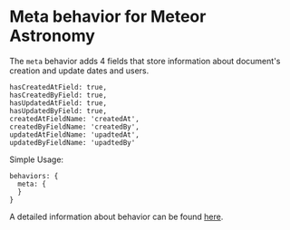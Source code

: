 # Meta behavior for Meteor Astronomy

The `meta` behavior adds 4 fields that store information about document's creation and update dates and users.

```
hasCreatedAtField: true,
hasCreatedByField: true,
hasUpdatedAtField: true,
hasUpdatedByField: true,
createdAtFieldName: 'createdAt',
createdByFieldName: 'createdBy',
updatedAtFieldName: 'upadtedAt',
updatedByFieldName: 'upadtedBy'
```

Simple Usage: 
```
behaviors: {
  meta: {
  }
}
```

A detailed information about behavior can be found [here](http://jagi.github.io/meteor-astronomy/v2#meta).
